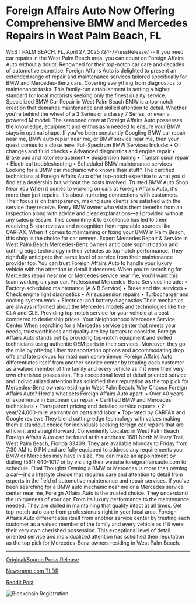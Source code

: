 # ​​Foreign Affairs Auto Now Offering Comprehensive BMW and Mercedes Repairs in West Palm Beach, FL

WEST PALM BEACH, FL, April 27, 2025 /24-7PressRelease/ -- If you need car repairs in the West Palm Beach area, you can count on Foreign Affairs Auto without a doubt. Renowned for their top-notch car care and decades of automotive expertise. Foreign Affairs Auto is delighted to present an extended range of repair and maintenance services tailored specifically for BMW and Mercedes-Benz cars. Covering everything from diagnostics to maintenance tasks. This family-run establishment is setting a higher standard for local motorists seeking only the finest quality service.   Specialized BMW Car Repair in West Palm Beach  BMW is a top-notch creation that demands maintenance and skilled attention to detail. Whether you're behind the wheel of a 3 Series or a classy 7 Series, or even a powered M model. The seasoned crew at Foreign Affairs Auto possesses the knowledge, equipment and enthusiasm needed to ensure your BMW stays in optimal shape.   If you've been constantly Googling BMW car repair near me, BMW auto repair near me, or BMW service near me, then your quest comes to a close here.   Full-Spectrum BMW Services Include:  •	Oil changes and fluid checks •	Advanced diagnostics and engine repair •	Brake pad and rotor replacement •	Suspension tuning •	Transmission repair •	Electrical troubleshooting •	Scheduled BMW maintenance services  Looking for a BMW car mechanic who knows their stuff? The certified technicians at Foreign Affairs Auto offer top-notch expertise to what you'd find at a dealership but without the costs involved.   Trusted BMW Auto Shop Near You  When it comes to working on cars at Foreign Affairs Auto, it's more than just repairs, it's about nurturing connections with customers. Their focus is on transparency, making sure clients are satisfied with the service they receive. Every BMW owner who visits them benefits from an inspection along with advice and clear explanations—all provided without any sales pressure. This commitment to excellence has led to them receiving 5-star reviews and recognition from reputable sources like CARFAX.   When it comes to maintaining or fixing your BMW in Palm Beach, this shop is the choice for car owners.   Expert Mercedes Repair & Service in West Palm Beach  Mercedes-Benz owners anticipate sophistication and cutting edge technology in their vehicles as top notch performance. They rightfully anticipate that same level of service from their maintenance provider too. You can trust Foreign Affairs Auto to handle your luxury vehicle with the attention to detail it deserves. When you're searching for Mercedes repair near me or Mercedes service near me, you'll want this team working on your car.   Professional Mercedes-Benz Services Include:  •	Factory-scheduled maintenance (A & B Service) •	Brake and tire services •	Check engine light diagnostics •	Air suspension repairs •	Turbocharger and cooling system work •	Electrical and battery diagnostics  Their mechanics are always informed about the Mercedes models and technologies like the CLA and GLE. Providing top-notch service for your vehicle at a cost compared to dealership prices.   Your Neighborhood Mercedes Service Center  When searching for a Mercedes service center that meets your needs, trustworthiness and quality are key factors to consider. Foreign Affairs Auto stands out by providing top-notch equipment and skilled technicians using authentic OEM parts in their services. Moreover, they go the mile by offering Uber transportation options and accommodating drop offs and late pickups for maximum convenience.   Foreign Affairs Auto differentiates itself from another service center by treating each customer as a valued member of the family and every vehicle as if it were their very own cherished possession. This exceptional level of detail oriented service and individualized attention has solidified their reputation as the top pick for Mercedes-Benz owners residing in West Palm Beach.   Why Choose Foreign Affairs Auto?  Here's what sets Foreign Affairs Auto apart:  •	Over 40 years of experience in European car repair •	Certified BMW and Mercedes technicians •	Transparent pricing and detailed service reports •	2-year/24,000-mile warranty on parts and labor •	Top-rated by CARFAX and Google reviews  They blend cutting-edge technology with values making them a standout choice for individuals seeking foreign car repairs that are efficient and straightforward.   Conveniently Located in West Palm Beach  Foreign Affairs Auto can be found at this address:  1681 North Military Trail, West Palm Beach, Florida 33409.  They are available Monday to Friday from 7:30 AM to 6 PM and are fully equipped to address any requirements your BMW or Mercedes may have in size.   You can make an appointment by dialing (561) 440-1017 or by visiting their website foreignaffairsauto.com to schedule.   Final Thoughts  Owning a BMW or Mercedes is more than owning a car—it's a lifestyle choice that requires care and attention to detail from experts in the field of automotive maintenance and repair services. If you've been searching for a BMW auto mechanic near me or a Mercedes service center near me, Foreign Affairs Auto is the trusted choice.  They understand the uniqueness of your car. From its luxury performance to the maintenance needed. They are skilled in maintaining that quality intact at all times. Get top-notch auto care from professionals right in your local area.  Foreign Affairs Auto differentiates itself from another service center by treating each customer as a valued member of the family and every vehicle as if it were their very own cherished possession. This exceptional level of detail oriented service and individualized attention has solidified their reputation as the top pick for Mercedes-Benz owners residing in West Palm Beach. 

---

[Original/Source Press Release](https://www.24-7pressrelease.com/press-release/522237/foreign-affairs-auto-now-offering-comprehensive-bmw-and-mercedes-repairs-in-west-palm-beach-fl)
                    

[Newsramp.com TLDR](https://newsramp.com/curated-news/top-notch-bmw-and-mercedes-repair-services-in-west-palm-beach/18cec501c361489c98bd0f192ff1939a) 

 



[Reddit Post](https://www.reddit.com/r/Business_NewsRamp/comments/1k8ycqx/topnotch_bmw_and_mercedes_repair_services_in_west/) 



![Blockchain Registration](https://cdn.newsramp.app/24-7PressRelease/qrcode/254/27/file9c6w.webp)
